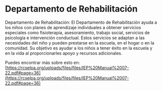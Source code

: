 # Departamento de Rehabilitación
Departamento de Rehabilitación: El Departamento de Rehabilitación ayuda a los niños con planes de aprendizaje individuales a obtener servicios especiales como fisioterapia, asesoramiento, trabajo social, servicios de psicología e intervención conductual. Estos servicios se adaptan a las necesidades del niño y pueden prestarse en la escuela, en el hogar o en la comunidad. Su objetivo es ayudar a los niños a tener éxito en la escuela y en la vida al proporcionarles apoyo y recursos adicionales.

Puedes encontrar más sobre esto en: [https://rcselpa.org/uploads/files/files/IEP%20Manual%2007-22.pdf#page=36](https://rcselpa.org/uploads/files/files/IEP%20Manual%2007-22.pdf#page=36)
